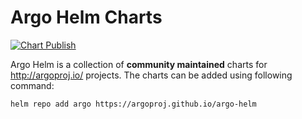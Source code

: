 # Argo Helm Charts

[![Chart Publish](https://github.com/argoproj/argo-helm/actions/workflows/publish.yml/badge.svg?branch=master)](https://github.com/argoproj/argo-helm/actions/workflows/publish.yml)

Argo Helm is a collection of **community maintained** charts for http://argoproj.io/ projects. The charts can be added using following command:

```
helm repo add argo https://argoproj.github.io/argo-helm
```
